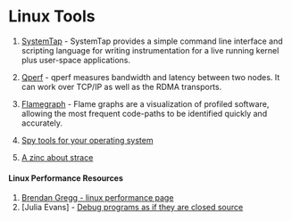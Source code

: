 Linux Tools
=============

1. [SystemTap](https://sourceware.org/systemtap/documentation.html) - SystemTap provides a simple command line interface and scripting language for writing 
               instrumentation for a live running kernel plus user-space applications.
               
2. [Qperf](http://linux.die.net/man/1/qperf) - qperf measures bandwidth and latency between two nodes. It can work over TCP/IP as well as the RDMA transports.

3. [Flamegraph](http://www.brendangregg.com/flamegraphs.html) -  Flame graphs are a visualization of profiled software, allowing the most frequent code-paths to be identified quickly and accurately.

4. [Spy tools for your operating system](http://jvns.ca/blog/2015/04/06/a-few-spy-tools-for-your-operating-system-other-than-strace/)

5. [A zinc about strace](http://jvns.ca/blog/2015/04/14/strace-zine/)


#### Linux Performance Resources

1. [Brendan Gregg - linux performance page](http://www.brendangregg.com/linuxperf.html)
2. [Julia Evans] -  [Debug programs as if they are closed source](http://jvns.ca/blog/2014/04/20/debug-your-programs-like-theyre-closed-source/)
